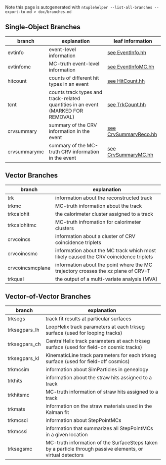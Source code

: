 Note this page is autogenerated with ```ntuplehelper --list-all-branches --export-to-md > doc/branches.md```

## Single-Object Branches

| branch | explanation | leaf information |
|--------|-------------|------------------|
| evtinfo |   event-level information| [see EventInfo.hh](../inc/EventInfo.hh)
| evtinfomc |   MC-truth event-level information| [see EventInfoMC.hh](../inc/EventInfoMC.hh)
| hitcount |   counts of different hit types in an event| [see HitCount.hh](../inc/HitCount.hh)
| tcnt |   counts track types and track-related quantities in an event (MARKED FOR REMOVAL)| [see TrkCount.hh](../inc/TrkCount.hh)
| crvsummary |   summary of the CRV information in the event| [see CrvSummaryReco.hh](../inc/CrvSummaryReco.hh)
| crvsummarymc |   summary of the MC-truth CRV information in the event| [see CrvSummaryMC.hh](../inc/CrvSummaryMC.hh)
## Vector Branches

| branch | explanation |
|--------|-------------|
| trk |   information about the reconstructed track|
| trkmc |   MC-truth information about the track|
| trkcalohit |   the calorimeter cluster assigned to a track|
| trkcalohitmc |   MC-truth infromation for calorimeter clusters|
| crvcoincs |   information about a cluster of CRV coincidence triplets|
| crvcoincsmc |   information about the MC track which most likely caused the CRV coincidence triplets|
| crvcoincsmcplane |   information about the point where the MC trajectory crosses the xz plane of CRV-T|
| trkqual |   the output of a multi-variate analysis (MVA)|
## Vector-of-Vector Branches

| branch | explanation |
|--------|-------------|
| trksegs |   track fit results at particular surfaces|
| trksegpars_lh |   LoopHelix track parameters at each trkseg surface (used for looping tracks)|
| trksegpars_ch |   CentralHelix track parameters at each trkseg surface (used for field-on cosmic tracks)|
| trksegpars_kl |   KinematicLine track parameters for each trkseg surface (used for field-off cosmics)|
| trkmcsim |   information about SimParticles in genealogy|
| trkhits |   information about the straw hits assigned to a track|
| trkhitsmc |   MC-truth information of straw hits assigned to a track|
| trkmats |   information on the straw materials used in the Kalman fit|
| trkmcsci |   information about StepPointMCs|
| trkmcssi |   information that summarizes all StepPointMCs in a given location|
| trksegsmc |   MC-truth information of the SurfaceSteps taken by a particle through passive elements, or virtual detectors|
